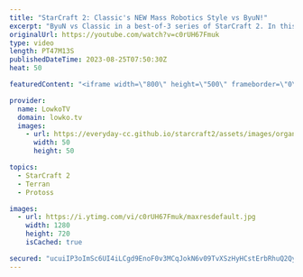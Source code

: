 ```yaml
---
title: "StarCraft 2: Classic's NEW Mass Robotics Style vs ByuN!"
excerpt: "ByuN vs Classic in a best-of-3 series of StarCraft 2. In this match Classic decides to bring out mass Robo facility in the late game, rather than transition towards Sky Toss. This series was recently played during the $400 000 Gamers8 StarCraft 2 tournament. Support my work: https://patreon.com/lowkotv"
originalUrl: https://youtube.com/watch?v=c0rUH67Fmuk
type: video
length: PT47M13S
publishedDateTime: 2023-08-25T07:50:30Z
heat: 50

featuredContent: "<iframe width=\"800\" height=\"500\" frameborder=\"0\" src=\"https://www.youtube.com/embed/c0rUH67Fmuk\" allow=\"accelerometer; autoplay; encrypted-media; gyroscope; picture-in-picture\" allowfullscreen></iframe>"

provider:
  name: LowkoTV
  domain: lowko.tv
  images:
    - url: https://everyday-cc.github.io/starcraft2/assets/images/organizations/lowko.tv-50x50.jpg
      width: 50
      height: 50

topics:
  - StarCraft 2
  - Terran
  - Protoss

images:
  - url: https://i.ytimg.com/vi/c0rUH67Fmuk/maxresdefault.jpg
    width: 1280
    height: 720
    isCached: true

secured: "ucuiIP3oImSc6UI4iLCgd9EnoF0v3MCqJokN6v09TvXSzHyHCstErbRhuQ2Qy25JVCc1BfcEzrx3YvDyRNb0N5YLI+LRQDvqrEl1KKHFUYB9a5V+r+KQ9hR9vH9L83dPWLLUqv171QS1g1n6XQ/ovf2Cu4/r/FsUn1NQ8ndOx8uXHnIjf61QI7B1n5bSFkSuJrJxgnBGmhv2obMD/qVG9TaYTiS5PgIOk9EjleFgHXfVdkLrg3h5Tc9I9ZiJJcc6u7W3WE0MHXvc3PXkBQO1d69nWcU8q6kTJuRAbr44xCfvwo7dEQW1mY+YJtuEt/Zb8R0H65CgEOluK+fTCLvhd2EWgtgUxctskUDwJcm3T7gs7ISM6D0OgrIJDQa90/3QL81zw4bSYCivYzvJ46ziStYISzQ26CO8MBfUGSCHRmU=;gR90INnPxRSWoNNwcB++cg=="
---
```


